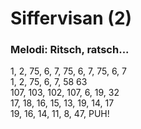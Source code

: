 # Siffervisan (2)
### Melodi: Ritsch, ratsch...
1, 2, 75, 6, 7, 75, 6, 7, 75, 6, 7\
1, 2, 75, 6, 7, 58 63\
107, 103, 102, 107, 6, 19, 32\
17, 18, 16, 15, 13, 19, 14, 17\
19, 16, 14, 11, 8, 47, PUH!